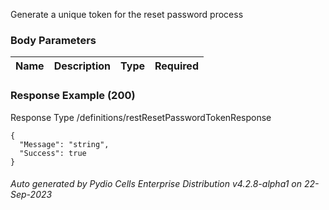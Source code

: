 






 
Generate a unique token for the reset password process  


### Body Parameters

Name | Description | Type | Required
---|---|---|---






### Response Example (200)
Response Type /definitions/restResetPasswordTokenResponse

```
{
  "Message": "string",
  "Success": true
}
```




###### Auto generated by Pydio Cells Enterprise Distribution v4.2.8-alpha1 on 22-Sep-2023
